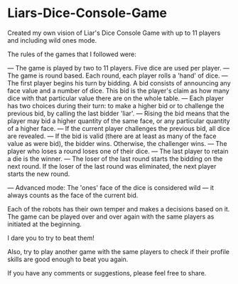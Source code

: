 # Liars-Dice-Console-Game

  Created my own vision of Liar's Dice Console Game with up to 11 players and including wild ones mode. 
  
The rules of the games that I followed were:

— The game is played by two to 11 players. Five dice are used per player.
— The game is round based. Each round, each player rolls a 'hand' of dice.
— The first player begins his turn by bidding. A bid consists of announcing any face value and a number of dice. This bid is the player's claim as how many dice with that particular value there are on the whole table.
— Each player has two choices during their turn: to make a higher bid or to challenge the previous bid, by calling the last bidder 'liar'.
— Rising the bid means that the player may bid a higher quantity of the same face, or any particular quantity of a higher face. 
— If the current player challenges the previous bid, all dice are revealed.
— If the bid is valid (there are at least as many of the face value as were bid), the bidder wins. Otherwise, the challenger wins. 
— The player who loses a round loses one of their dice. 
— The last player to retain a die is the winner.
— The loser of the last round starts the bidding on the next round. If the loser of the last round was eliminated, the next player starts the new round.

— Advanced mode: The 'ones' face of the dice is considered wild — it always counts as the face of the current bid.

Each of the robots has their own temper and makes a decisions based on it. The game can be played over and over again with the same players as initiated at the beginning. 

I dare you to try to beat them! 

Also, try to play another game with the same players to check if their profile skills are good enough to beat you again.

If you have any comments or suggestions, please feel free to share.
